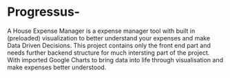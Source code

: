 # Progressus-
A House Expense Manager is a expense manager tool with built in (preloaded) visualization to better understand your expenses and make Data Driven Decisions.
This project contains only the front end part and needs further backend structure for much intersting part of the project.
With imported Google Charts to bring data into life through visualisation and make expenses better understood.

